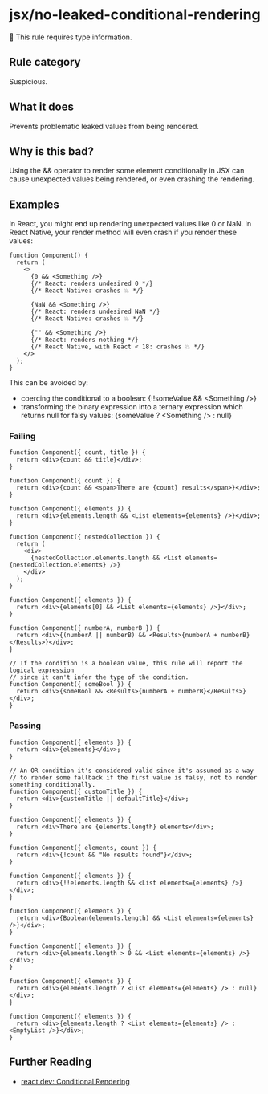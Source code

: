 # jsx/no-leaked-conditional-rendering

💭 This rule requires type information.

## Rule category

Suspicious.

## What it does

Prevents problematic leaked values from being rendered.

## Why is this bad?

Using the && operator to render some element conditionally in JSX can cause unexpected values being rendered, or even crashing the rendering.

## Examples

In React, you might end up rendering unexpected values like 0 or NaN. In React Native, your render method will even crash if you render these values:

```tsx
function Component() {
  return (
    <>
      {0 && <Something />}
      {/* React: renders undesired 0 */}
      {/* React Native: crashes 💥 */}

      {NaN && <Something />}
      {/* React: renders undesired NaN */}
      {/* React Native: crashes 💥 */}

      {"" && <Something />}
      {/* React: renders nothing */}
      {/* React Native, with React < 18: crashes 💥 */}
    </>
  );
}
```

This can be avoided by:

- coercing the conditional to a boolean: {!!someValue && \<Something />}
- transforming the binary expression into a ternary expression which returns null for falsy values: {someValue ? \<Something /> : null}

### Failing

```tsx
function Component({ count, title }) {
  return <div>{count && title}</div>;
}
```

```tsx
function Component({ count }) {
  return <div>{count && <span>There are {count} results</span>}</div>;
}
```

```tsx
function Component({ elements }) {
  return <div>{elements.length && <List elements={elements} />}</div>;
}
```

```tsx
function Component({ nestedCollection }) {
  return (
    <div>
      {nestedCollection.elements.length && <List elements={nestedCollection.elements} />}
    </div>
  );
}
```

```tsx
function Component({ elements }) {
  return <div>{elements[0] && <List elements={elements} />}</div>;
}
```

```tsx
function Component({ numberA, numberB }) {
  return <div>{(numberA || numberB) && <Results>{numberA + numberB}</Results>}</div>;
}
```

```tsx
// If the condition is a boolean value, this rule will report the logical expression
// since it can't infer the type of the condition.
function Component({ someBool }) {
  return <div>{someBool && <Results>{numberA + numberB}</Results>}</div>;
}
```

### Passing

```tsx
function Component({ elements }) {
  return <div>{elements}</div>;
}
```

```tsx
// An OR condition it's considered valid since it's assumed as a way
// to render some fallback if the first value is falsy, not to render something conditionally.
function Component({ customTitle }) {
  return <div>{customTitle || defaultTitle}</div>;
}
```

```tsx
function Component({ elements }) {
  return <div>There are {elements.length} elements</div>;
}
```

```tsx
function Component({ elements, count }) {
  return <div>{!count && "No results found"}</div>;
}
```

```tsx
function Component({ elements }) {
  return <div>{!!elements.length && <List elements={elements} />}</div>;
}
```

```tsx
function Component({ elements }) {
  return <div>{Boolean(elements.length) && <List elements={elements} />}</div>;
}
```

```tsx
function Component({ elements }) {
  return <div>{elements.length > 0 && <List elements={elements} />}</div>;
}
```

```tsx
function Component({ elements }) {
  return <div>{elements.length ? <List elements={elements} /> : null}</div>;
}
```

```tsx
function Component({ elements }) {
  return <div>{elements.length ? <List elements={elements} /> : <EmptyList />}</div>;
}
```

## Further Reading

- [react.dev: Conditional Rendering](https://react.dev/learn/conditional-rendering)
